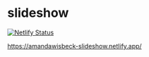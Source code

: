 # slideshow

[![Netlify Status](https://api.netlify.com/api/v1/badges/fb70accc-0e75-4b17-ae21-1286a91b8eda/deploy-status)](https://app.netlify.com/sites/amandawisbeck-slideshow/deploys)

https://amandawisbeck-slideshow.netlify.app/
